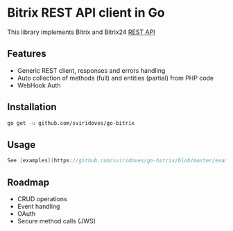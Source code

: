 Bitrix REST API client in Go
============================

This library implements Bitrix and Bitrix24 [REST API](https://training.bitrix24.com/rest_help/)

Features
-------
- Generic REST client, responses and errors handling
- Auto collection of methods (full) and entities (partial) from PHP code
- WebHook Auth


Installation
------------
```bash
go get -u github.com/sviridoves/go-bitrix
```

Usage
-----
```go
See [examples](https://github.com/sviridoves/go-bitrix/blob/master/examples/common_methods/main.go)
```

Roadmap
-------

- CRUD operations
- Event handling
- OAuth
- Secure method calls (JWS)
